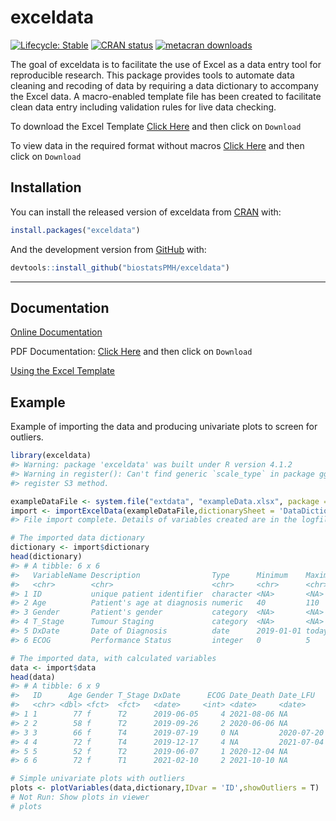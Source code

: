 
<!-- README.md is generated from README.Rmd. Please edit that file -->

# exceldata

<!-- badges: start -->

[![Lifecycle:
Stable](https://img.shields.io/badge/lifecycle-stable-green.svg)](https://lifecycle.r-lib.org/articles/stages.html#stable)
[![CRAN
status](https://www.r-pkg.org/badges/version/exceldata)](https://CRAN.R-project.org/package=exceldata)
[![metacran
downloads](https://cranlogs.r-pkg.org/badges/grand-total/exceldata)](https://cran.r-project.org/package=exceldata)
<!-- badges: end -->

The goal of exceldata is to facilitate the use of Excel as a data entry
tool for reproducible research. This package provides tools to automate
data cleaning and recoding of data by requiring a data dictionary to
accompany the Excel data. A macro-enabled template file has been created
to facilitate clean data entry including validation rules for live data
checking.

To download the Excel Template [Click
Here](https://github.com/biostatsPMH/exceldata/blob/main/images/DataDictionary0.9.1.xlsm)
and then click on `Download`

To view data in the required format without macros [Click
Here](https://github.com/biostatsPMH/exceldata/blob/main/inst/extdata/exampleData.xlsx)
and then click on `Download`

## Installation

You can install the released version of exceldata from
[CRAN](https://CRAN.R-project.org) with:

``` r
install.packages("exceldata")
```

And the development version from [GitHub](https://github.com/) with:

``` r
devtools::install_github("biostatsPMH/exceldata")
```

------------------------------------------------------------------------

## Documentation

[Online Documentation](https://biostatspmh.github.io/exceldata/)

PDF Documentation: [Click
Here](https://github.com/biostatsPMH/exceldata/blob/main/docs/ExcelDictionaryUserManual.pdf)
and then click on `Download`
<!-- Note - this is created in a separate directory - Teaching/excelData Instructions -->

[Using the Excel
Template](https://biostatspmh.github.io/exceldata/data-dictionary-1.html)

## Example

Example of importing the data and producing univariate plots to screen
for outliers.

``` r
library(exceldata)
#> Warning: package 'exceldata' was built under R version 4.1.2
#> Warning in register(): Can't find generic `scale_type` in package ggplot2 to
#> register S3 method.

exampleDataFile <- system.file("extdata", "exampleData.xlsx", package = "exceldata")
import <- importExcelData(exampleDataFile,dictionarySheet = 'DataDictionary',dataSheet = 'DataEntry')
#> File import complete. Details of variables created are in the logfile:  exampleData03Feb22.log

# The imported data dictionary 
dictionary <- import$dictionary
head(dictionary)
#> # A tibble: 6 x 6
#>   VariableName Description                Type      Minimum    Maximum Levels   
#>   <chr>        <chr>                      <chr>     <chr>      <chr>   <chr>    
#> 1 ID           unique patient identifier  character <NA>       <NA>    <NA>     
#> 2 Age          Patient's age at diagnosis numeric   40         110     <NA>     
#> 3 Gender       Patient's gender           category  <NA>       <NA>    m=Male,f~
#> 4 T_Stage      Tumour Staging             category  <NA>       <NA>    T0,T1,T2~
#> 5 DxDate       Date of Diagnosis          date      2019-01-01 today   <NA>     
#> 6 ECOG         Performance Status         integer   0          5       <NA>

# The imported data, with calculated variables
data <- import$data
head(data)
#> # A tibble: 6 x 9
#>   ID      Age Gender T_Stage DxDate      ECOG Date_Death Date_LFU   T0_Stg
#>   <chr> <dbl> <fct>  <fct>   <date>     <int> <date>     <date>     <fct> 
#> 1 1        77 f      T2      2019-06-05     4 2021-08-06 NA         T1up  
#> 2 2        58 f      T2      2019-09-26     2 2020-06-06 NA         T1up  
#> 3 3        66 f      T4      2019-07-19     0 NA         2020-07-20 T1up  
#> 4 4        72 f      T4      2019-12-17     4 NA         2021-07-04 T1up  
#> 5 5        52 f      T2      2019-06-07     1 2020-12-04 NA         T1up  
#> 6 6        72 f      T1      2021-02-10     2 2021-10-10 NA         T1up

# Simple univariate plots with outliers 
plots <- plotVariables(data,dictionary,IDvar = 'ID',showOutliers = T)
# Not Run: Show plots in viewer
# plots
```
